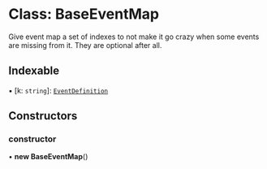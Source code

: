 # Class: BaseEventMap

Give event map a set of indexes to not make it go crazy when some events are missing from it.
They are optional after all.

## Indexable

▪ [k: `string`]: [`EventDefinition`](../types/EventDefinition.md)

## Constructors

### constructor

• **new BaseEventMap**()
